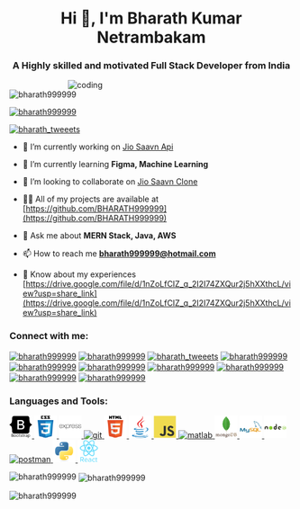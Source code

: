 <h1 align="center">Hi 👋, I'm Bharath Kumar Netrambakam</h1>
<h3 align="center">A Highly skilled and motivated Full Stack Developer from India</h3>
<img align="right" alt = "coding" width = "400" src = "https://miro.medium.com/max/1400/0*FGD6BUzzZs1VJLuY.gif">

<p align="left"> <img src="https://komarev.com/ghpvc/?username=bharath999999&label=Profile%20views&color=0e75b6&style=flat" alt="bharath999999" /> </p>

<p align="left"> <a href="https://github.com/ryo-ma/github-profile-trophy"><img src="https://github-profile-trophy.vercel.app/?username=bharath999999" alt="bharath999999" /></a> </p>

<p align="left"> <a href="https://twitter.com/bharath_tweeets" target="blank"><img src="https://img.shields.io/twitter/follow/bharath_tweeets?logo=twitter&style=for-the-badge" alt="bharath_tweeets" /></a> </p>

- 🔭 I’m currently working on [Jio Saavn Api](https://github.com/BHARATH999999/jio-saavn-api)

- 🌱 I’m currently learning **Figma, Machine Learning**

- 👯 I’m looking to collaborate on [Jio Saavn Clone](https://github.com/BHARATH999999/music)

- 👨‍💻 All of my projects are available at [https://github.com/BHARATH999999](https://github.com/BHARATH999999)

- 💬 Ask me about **MERN Stack, Java, AWS**

- 📫 How to reach me **bharath999999@hotmail.com**

- 📄 Know about my experiences [https://drive.google.com/file/d/1nZoLfCIZ_q_2I2I74ZXQur2j5hXXthcL/view?usp=share_link](https://drive.google.com/file/d/1nZoLfCIZ_q_2I2I74ZXQur2j5hXXthcL/view?usp=share_link)

<h3 align="left">Connect with me:</h3>
<p align="left">
<a href="https://codepen.io/bharath999999" target="blank"><img align="center" src="https://raw.githubusercontent.com/rahuldkjain/github-profile-readme-generator/master/src/images/icons/Social/codepen.svg" alt="bharath999999" height="30" width="40" /></a>
<a href="https://dev.to/bharath999999" target="blank"><img align="center" src="https://raw.githubusercontent.com/rahuldkjain/github-profile-readme-generator/master/src/images/icons/Social/devto.svg" alt="bharath999999" height="30" width="40" /></a>
<a href="https://twitter.com/bharath_tweeets" target="blank"><img align="center" src="https://raw.githubusercontent.com/rahuldkjain/github-profile-readme-generator/master/src/images/icons/Social/twitter.svg" alt="bharath_tweeets" height="30" width="40" /></a>
<a href="https://linkedin.com/in/bharath999999" target="blank"><img align="center" src="https://raw.githubusercontent.com/rahuldkjain/github-profile-readme-generator/master/src/images/icons/Social/linked-in-alt.svg" alt="bharath999999" height="30" width="40" /></a>
<a href="https://fb.com/bharath999999" target="blank"><img align="center" src="https://raw.githubusercontent.com/rahuldkjain/github-profile-readme-generator/master/src/images/icons/Social/facebook.svg" alt="bharath999999" height="30" width="40" /></a>
<a href="https://instagram.com/bharath999999" target="blank"><img align="center" src="https://raw.githubusercontent.com/rahuldkjain/github-profile-readme-generator/master/src/images/icons/Social/instagram.svg" alt="bharath999999" height="30" width="40" /></a>
<a href="https://www.codechef.com/users/bharath999999" target="blank"><img align="center" src="https://cdn.jsdelivr.net/npm/simple-icons@3.1.0/icons/codechef.svg" alt="bharath999999" height="30" width="40" /></a>
<a href="https://www.hackerrank.com/bharath999999" target="blank"><img align="center" src="https://raw.githubusercontent.com/rahuldkjain/github-profile-readme-generator/master/src/images/icons/Social/hackerrank.svg" alt="bharath999999" height="30" width="40" /></a>
<a href="https://www.leetcode.com/bharath999999" target="blank"><img align="center" src="https://raw.githubusercontent.com/rahuldkjain/github-profile-readme-generator/master/src/images/icons/Social/leet-code.svg" alt="bharath999999" height="30" width="40" /></a>
<a href="https://www.hackerearth.com/bharath999999" target="blank"><img align="center" src="https://raw.githubusercontent.com/rahuldkjain/github-profile-readme-generator/master/src/images/icons/Social/hackerearth.svg" alt="bharath999999" height="30" width="40" /></a>
</p>

<h3 align="left">Languages and Tools:</h3>
<p align="left"> <a href="https://getbootstrap.com" target="_blank" rel="noreferrer"> <img src="https://raw.githubusercontent.com/devicons/devicon/master/icons/bootstrap/bootstrap-plain-wordmark.svg" alt="bootstrap" width="40" height="40"/> </a> <a href="https://www.w3schools.com/css/" target="_blank" rel="noreferrer"> <img src="https://raw.githubusercontent.com/devicons/devicon/master/icons/css3/css3-original-wordmark.svg" alt="css3" width="40" height="40"/> </a> <a href="https://expressjs.com" target="_blank" rel="noreferrer"> <img src="https://raw.githubusercontent.com/devicons/devicon/master/icons/express/express-original-wordmark.svg" alt="express" width="40" height="40"/> </a> <a href="https://git-scm.com/" target="_blank" rel="noreferrer"> <img src="https://www.vectorlogo.zone/logos/git-scm/git-scm-icon.svg" alt="git" width="40" height="40"/> </a> <a href="https://www.w3.org/html/" target="_blank" rel="noreferrer"> <img src="https://raw.githubusercontent.com/devicons/devicon/master/icons/html5/html5-original-wordmark.svg" alt="html5" width="40" height="40"/> </a> <a href="https://www.java.com" target="_blank" rel="noreferrer"> <img src="https://raw.githubusercontent.com/devicons/devicon/master/icons/java/java-original.svg" alt="java" width="40" height="40"/> </a> <a href="https://developer.mozilla.org/en-US/docs/Web/JavaScript" target="_blank" rel="noreferrer"> <img src="https://raw.githubusercontent.com/devicons/devicon/master/icons/javascript/javascript-original.svg" alt="javascript" width="40" height="40"/> </a> <a href="https://www.mathworks.com/" target="_blank" rel="noreferrer"> <img src="https://upload.wikimedia.org/wikipedia/commons/2/21/Matlab_Logo.png" alt="matlab" width="40" height="40"/> </a> <a href="https://www.mongodb.com/" target="_blank" rel="noreferrer"> <img src="https://raw.githubusercontent.com/devicons/devicon/master/icons/mongodb/mongodb-original-wordmark.svg" alt="mongodb" width="40" height="40"/> </a> <a href="https://www.mysql.com/" target="_blank" rel="noreferrer"> <img src="https://raw.githubusercontent.com/devicons/devicon/master/icons/mysql/mysql-original-wordmark.svg" alt="mysql" width="40" height="40"/> </a> <a href="https://nodejs.org" target="_blank" rel="noreferrer"> <img src="https://raw.githubusercontent.com/devicons/devicon/master/icons/nodejs/nodejs-original-wordmark.svg" alt="nodejs" width="40" height="40"/> </a> <a href="https://postman.com" target="_blank" rel="noreferrer"> <img src="https://www.vectorlogo.zone/logos/getpostman/getpostman-icon.svg" alt="postman" width="40" height="40"/> </a> <a href="https://www.python.org" target="_blank" rel="noreferrer"> <img src="https://raw.githubusercontent.com/devicons/devicon/master/icons/python/python-original.svg" alt="python" width="40" height="40"/> </a> <a href="https://reactjs.org/" target="_blank" rel="noreferrer"> <img src="https://raw.githubusercontent.com/devicons/devicon/master/icons/react/react-original-wordmark.svg" alt="react" width="40" height="40"/> </a> </p>

<p><img align="left" src="https://github-readme-stats.vercel.app/api/top-langs?username=bharath999999&show_icons=true&locale=en&layout=compact" alt="bharath999999" /></p>

<p>&nbsp;<img align="center" src="https://github-readme-stats.vercel.app/api?username=bharath999999&show_icons=true&locale=en" alt="bharath999999" /></p>

<p><img align="center" src="https://github-readme-streak-stats.herokuapp.com/?user=bharath999999&" alt="bharath999999" /></p>

